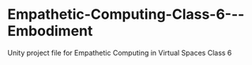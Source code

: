 # Empathetic-Computing-Class-6---Embodiment
Unity project file for Empathetic Computing in Virtual Spaces Class 6
